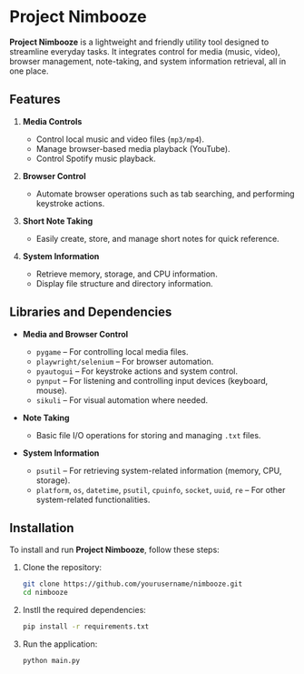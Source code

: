 # Project Nimbooze

**Project Nimbooze** is a lightweight and friendly utility tool designed to streamline everyday tasks. It integrates control for media (music, video), browser management, note-taking, and system information retrieval, all in one place. 

## Features

1. **Media Controls**
   - Control local music and video files (`mp3/mp4`).
   - Manage browser-based media playback (YouTube).
   - Control Spotify music playback.

2. **Browser Control**
   - Automate browser operations such as tab searching, and performing keystroke actions.
   
3. **Short Note Taking**
   - Easily create, store, and manage short notes for quick reference.
   
4. **System Information**
   - Retrieve memory, storage, and CPU information.
   - Display file structure and directory information.

## Libraries and Dependencies

- **Media and Browser Control**
  - `pygame` – For controlling local media files.
  - `playwright/selenium` – For browser automation.
  - `pyautogui` – For keystroke actions and system control.
  - `pynput` – For listening and controlling input devices (keyboard, mouse).
  - `sikuli` – For visual automation where needed.

- **Note Taking**
  - Basic file I/O operations for storing and managing `.txt` files.

- **System Information**
  - `psutil` – For retrieving system-related information (memory, CPU, storage).
  - `platform`, `os`, `datetime`, `psutil`, `cpuinfo`, `socket`, `uuid`, `re` – For other system-related functionalities.

## Installation

To install and run **Project Nimbooze**, follow these steps:

1. Clone the repository:
    ```bash
   git clone https://github.com/yourusername/nimbooze.git
   cd nimbooze

2. Instll the required dependencies:
    ```bash
    pip install -r requirements.txt

3. Run the application:
    ```bash
    python main.py